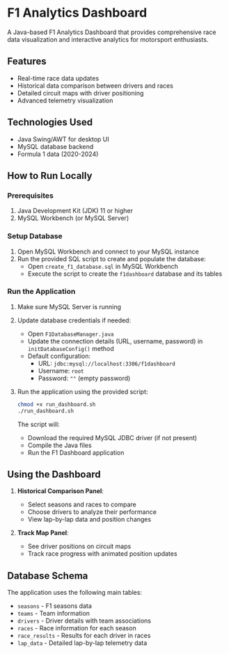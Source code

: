 # F1 Analytics Dashboard

A Java-based F1 Analytics Dashboard that provides comprehensive race data visualization and interactive analytics for motorsport enthusiasts.

## Features

- Real-time race data updates
- Historical data comparison between drivers and races
- Detailed circuit maps with driver positioning
- Advanced telemetry visualization

## Technologies Used

- Java Swing/AWT for desktop UI
- MySQL database backend
- Formula 1 data (2020-2024)

## How to Run Locally

### Prerequisites

1. Java Development Kit (JDK) 11 or higher
2. MySQL Workbench (or MySQL Server)

### Setup Database

1. Open MySQL Workbench and connect to your MySQL instance
2. Run the provided SQL script to create and populate the database:
   - Open `create_f1_database.sql` in MySQL Workbench
   - Execute the script to create the `f1dashboard` database and its tables

### Run the Application

1. Make sure MySQL Server is running
2. Update database credentials if needed:
   - Open `F1DatabaseManager.java`
   - Update the connection details (URL, username, password) in `initDatabaseConfig()` method
   - Default configuration:
     - URL: `jdbc:mysql://localhost:3306/f1dashboard`
     - Username: `root`
     - Password: `""` (empty password)

3. Run the application using the provided script:
   ```bash
   chmod +x run_dashboard.sh
   ./run_dashboard.sh
   ```
   
   The script will:
   - Download the required MySQL JDBC driver (if not present)
   - Compile the Java files
   - Run the F1 Dashboard application

## Using the Dashboard

1. **Historical Comparison Panel**:
   - Select seasons and races to compare
   - Choose drivers to analyze their performance
   - View lap-by-lap data and position changes

2. **Track Map Panel**:
   - See driver positions on circuit maps
   - Track race progress with animated position updates

## Database Schema

The application uses the following main tables:
- `seasons` - F1 seasons data
- `teams` - Team information
- `drivers` - Driver details with team associations
- `races` - Race information for each season
- `race_results` - Results for each driver in races
- `lap_data` - Detailed lap-by-lap telemetry data